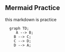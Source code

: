 ## Mermaid Practice ##

this markdown is practice
````mermaid
  graph TD;
     A --> B;
    B --> C;
    C --> D;
    D --> A;


